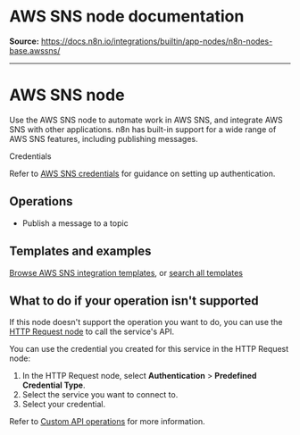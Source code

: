 # AWS SNS node documentation

**Source:** https://docs.n8n.io/integrations/builtin/app-nodes/n8n-nodes-base.awssns/

---

# AWS SNS node

Use the AWS SNS node to automate work in AWS SNS, and integrate AWS SNS with other applications. n8n has built-in support for a wide range of AWS SNS features, including publishing messages.

Credentials

Refer to [AWS SNS credentials](../../credentials/aws/) for guidance on setting up authentication.

## Operations

- Publish a message to a topic

## Templates and examples

[Browse AWS SNS integration templates](https://n8n.io/integrations/aws-sns/), or [search all templates](https://n8n.io/workflows/)

## What to do if your operation isn't supported

If this node doesn't support the operation you want to do, you can use the [HTTP Request node](../../core-nodes/n8n-nodes-base.httprequest/) to call the service's API.

You can use the credential you created for this service in the HTTP Request node:

1. In the HTTP Request node, select **Authentication** > **Predefined Credential Type**.
2. Select the service you want to connect to.
3. Select your credential.

Refer to [Custom API operations](../../../custom-operations/) for more information.
